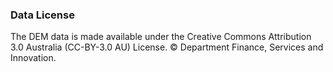 ### Data License
The DEM data is made available under the Creative Commons Attribution 3.0 Australia (CC-BY-3.0 AU) License. © Department Finance, Services and Innovation.